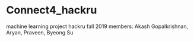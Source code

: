 # Connect4_hackru
machine learning project
hackru fall 2019
members: Akash Gopalkrishnan, Aryan, Praveen, Byeong Su

